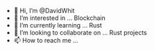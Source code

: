 - 👋 Hi, I’m @DavidWhit
- 👀 I’m interested in ... Blockchain
- 🌱 I’m currently learning ... Rust
- 💞️ I’m looking to collaborate on ... Rust projects
- 📫 How to reach me ... 

<!---
DavidWhit/DavidWhit is a ✨ special ✨ repository because its `README.md` (this file) appears on your GitHub profile.
You can click the Preview link to take a look at your changes.
--->
